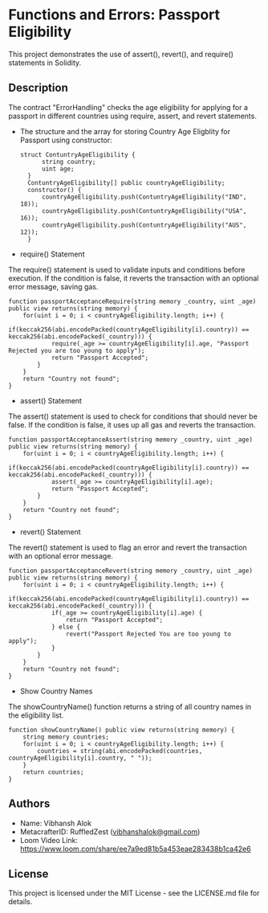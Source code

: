 # Functions and Errors: Passport Eligibility

This project demonstrates the use of assert(), revert(), and require() statements in Solidity.

## Description

The contract "ErrorHandling" checks the age eligibility for applying for a passport in different countries using require, assert, and revert statements.

* The structure and the array for storing Country Age Eligblity for Passport using constructor:
  ```solidity
  struct ContuntryAgeEligibility {
        string country;
        uint age;
    }
    ContuntryAgeEligibility[] public countryAgeEligibility;
    constructor() {
        countryAgeEligibility.push(ContuntryAgeEligibility("IND", 18));
        countryAgeEligibility.push(ContuntryAgeEligibility("USA", 16));
        countryAgeEligibility.push(ContuntryAgeEligibility("AUS", 12));
    }
  ```

* require() Statement

The require() statement is used to validate inputs and conditions before execution. If the condition is false, it reverts the transaction with an optional error message, saving gas.

```solidity
function passportAcceptanceRequire(string memory _country, uint _age) public view returns(string memory) {
    for(uint i = 0; i < countryAgeEligibility.length; i++) {
        if(keccak256(abi.encodePacked(countryAgeEligibility[i].country)) == keccak256(abi.encodePacked(_country))) {
            require(_age >= countryAgeEligibility[i].age, "Passport Rejected you are too young to apply");
            return "Passport Accepted";
        }
    }
    return "Country not found";
}
```

* assert() Statement

The assert() statement is used to check for conditions that should never be false. If the condition is false, it uses up all gas and reverts the transaction.

```solidity
function passportAcceptanceAssert(string memory _country, uint _age) public view returns(string memory) {
    for(uint i = 0; i < countryAgeEligibility.length; i++) {
        if(keccak256(abi.encodePacked(countryAgeEligibility[i].country)) == keccak256(abi.encodePacked(_country))) {
            assert(_age >= countryAgeEligibility[i].age);
            return "Passport Accepted";
        }
    }
    return "Country not found";
}
```

* revert() Statement

The revert() statement is used to flag an error and revert the transaction with an optional error message.

```solidity
function passportAcceptanceRevert(string memory _country, uint _age) public view returns(string memory) {
    for(uint i = 0; i < countryAgeEligibility.length; i++) {
        if(keccak256(abi.encodePacked(countryAgeEligibility[i].country)) == keccak256(abi.encodePacked(_country))) {
            if(_age >= countryAgeEligibility[i].age) {
                return "Passport Accepted";
            } else {
                revert("Passport Rejected You are too young to apply");
            }
        }
    }
    return "Country not found";
}
```

* Show Country Names

The showCountryName() function returns a string of all country names in the eligibility list.

```solidity
function showCountryName() public view returns(string memory) {
    string memory countries;
    for(uint i = 0; i < countryAgeEligibility.length; i++) {
        countries = string(abi.encodePacked(countries, countryAgeEligibility[i].country, " "));
    }
    return countries;
}
```

## Authors

- Name: Vibhansh Alok
- MetacrafterID: RuffledZest (vibhanshalok@gmail.com)
- Loom Video Link: https://www.loom.com/share/ee7a9ed81b5a453eae283438b1ca42e6

## License

This project is licensed under the MIT License - see the LICENSE.md file for details.
